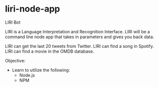 # liri-node-app

LIRI Bot

LIRI is a Language Interpretation and Recognition Interface. LIRI will be a command line node app that takes in parameters and gives you back data.

LIRI can get the last 20 tweets from Twitter.
LIRI can find a song in Spotify.
LIRI can find a movie in the OMDB database.

Objective:

- Learn to utilize the following:
	- Node.js
	- NPM
